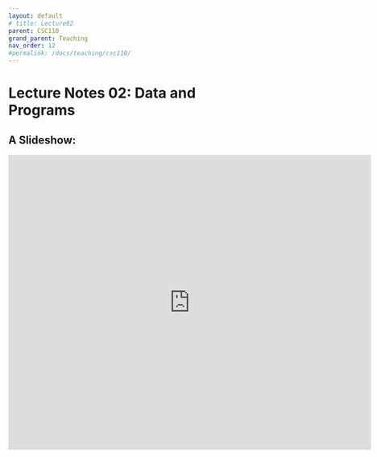 ```yaml
---
layout: default
# title: Lecture02
parent: CSC110
grand_parent: Teaching
nav_order: 12
#permalink: /docs/teaching/csc110/
---  
```

  

Lecture Notes 02: Data and Programs
===========================================



A Slideshow:
---------------


<iframe src="https://docs.google.com/presentation/d/e/2PACX-1vQVh0BAI7dqfCQ3QxYyUYuhy0v9a_i9I1W4K8PminChm8OE6PiEQ3DgNdUJd8rlwvgEqSXlvgP1zHVP/embed?start=false&loop=false&delayms=60000" frameborder="0" width="720" height="585" allowfullscreen="true" mozallowfullscreen="true" webkitallowfullscreen="true"></iframe>
